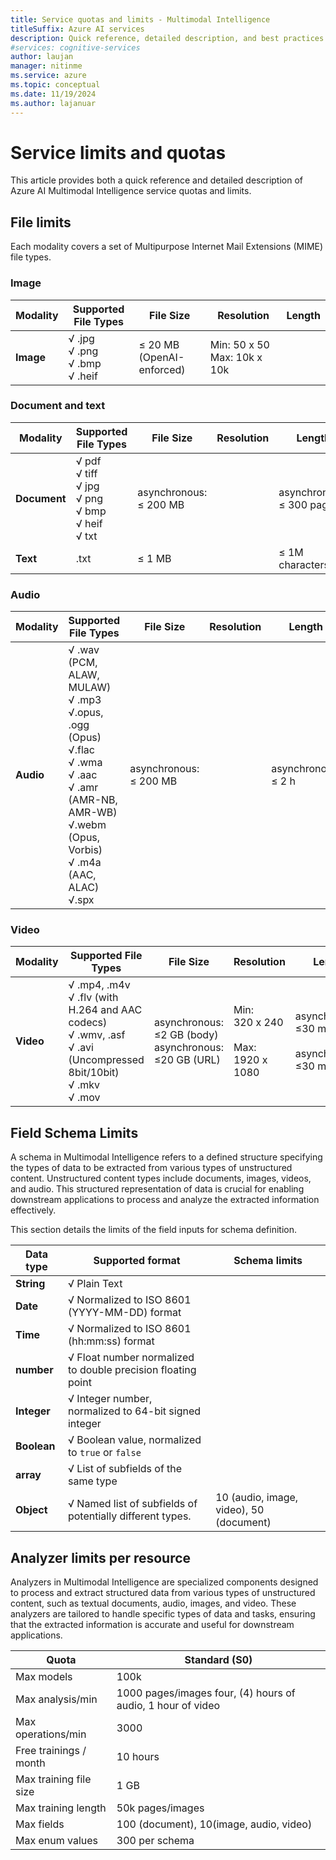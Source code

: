 ```yaml
---
title: Service quotas and limits - Multimodal Intelligence
titleSuffix: Azure AI services
description: Quick reference, detailed description, and best practices for working within Azure AI Multimodal Intelligence service Quotas and Limits
#services: cognitive-services
author: laujan
manager: nitinme
ms.service: azure
ms.topic: conceptual
ms.date: 11/19/2024
ms.author: lajanuar
---
```



# Service limits and quotas

This article provides both a quick reference and detailed description of Azure AI Multimodal Intelligence service quotas and limits.

## File limits

Each modality covers a set of Multipurpose Internet Mail Extensions (MIME) file types. 

### Image

|Modality| Supported File Types | File Size | Resolution | Length |
|--- | --- | --- | --- | --- |
|**Image** | √ .jpg</br>√  .png</br>√  .bmp</br>√  .heif| ≤ 20 MB (OpenAI-enforced) | Min: 50 x 50 Max: 10k x 10k |  |

### Document and text

|Modality| Supported File Types | File Size | Resolution | Length |
|--- | --- | --- | --- | --- |
|**Document** |√ pdf</br>√  tiff</br>√  jpg</br>√  png</br>√  bmp</br>√  heif</br>√  txt  | asynchronous:</br>≤ 200 MB |  | asynchronous:</br>≤ 300 pages |
| **Text**|.txt  | ≤ 1 MB | | ≤ 1M characters |

### Audio

|Modality| Supported File Types | File Size | Resolution | Length |
|--- | --- | --- | --- | --- |
|**Audio** |   √  .wav (PCM, ALAW, MULAW) </br>√  .mp3 </br>√.opus, .ogg (Opus)</br>√.flac </br>√  .wma </br>√  .aac </br>√  .amr (AMR-NB, AMR-WB) </br>√.webm (Opus, Vorbis) </br>√  .m4a (AAC, ALAC)</br>√.spx | asynchronous:</br>≤ 200 MB |  | asynchronous:</br> ≤ 2 h |

### Video

|Modality| Supported File Types | File Size | Resolution | Length |
|--- | --- | --- | --- | --- |
|**Video** | √  .mp4, .m4v </br>√  .flv (with H.264 and AAC codecs) </br>√  .wmv, .asf </br>√  .avi (Uncompressed 8bit/10bit) </br>√  .mkv </br>√  .mov  | asynchronous:</br>≤2 GB (body) asynchronous:</br>≤20 GB (URL)| Min:</br>320 x 240</br></br>Max:</br>1920 x 1080 | asynchronous:</br>≤30 m (body)</br></br> asynchronous:</br>≤30 m (URL) |


## Field Schema Limits

A schema in Multimodal Intelligence refers to a defined structure specifying the types of data to be extracted from various types of unstructured content. Unstructured content types include documents, images, videos, and audio. This structured representation of data is crucial for enabling downstream applications to process and analyze the extracted information effectively.

This section details the limits of the field inputs for schema definition.

| Data type|Supported format|Schema limits|
| --- | --- |---|
| **String**| √ Plain Text||
|**Date** | √ Normalized to ISO 8601 (YYYY-MM-DD) format||
| **Time**| √ Normalized to ISO 8601 (hh:mm:ss) format||
| **number**| √ Float number normalized to double precision floating point||
| **Integer**| √ Integer number, normalized to 64-bit signed integer||
| **Boolean**| √ Boolean value, normalized to `true` or `false`||
| **array**| √ List of subfields of the same type||
| **Object**| √ Named list of subfields of potentially different types. | 10 (audio, image, video), 50 (document) |

## Analyzer limits per resource

Analyzers in Multimodal Intelligence are specialized components designed to process and extract structured data from various types of unstructured content, such as textual documents, audio, images, and video. These analyzers are tailored to handle specific types of data and tasks, ensuring that the extracted information is accurate and useful for downstream applications.

| Quota | Standard (S0) |
| --- | --- |
| Max models | 100k |
| Max analysis/min | 1000 pages/images four, (4) hours of audio, 1 hour of video  |
| Max operations/min | 3000 |
| Free trainings / month | 10 hours |
| Max training file size | 1 GB |
| Max training length | 50k pages/images |
| Max fields | 100 (document), 10(image, audio, video) |
| Max enum values | 300 per schema |